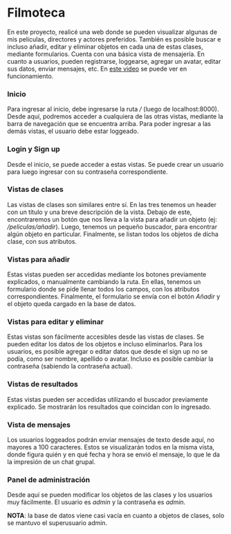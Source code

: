 # Filmoteca

En este proyecto, realicé una web donde se pueden visualizar algunas de mis películas, directores y actores preferidos. También es posible buscar e incluso añadir, editar y eliminar objetos en cada una de estas clases, mediante formularios. Cuenta con una básica vista de mensajería.
En cuanto a usuarios, pueden registrarse, loggearse, agregar un avatar, editar sus datos, enviar mensajes, etc.
En [este video](https://youtu.be/C49bUG0piHY) se puede ver en funcionamiento.

### Inicio

Para ingresar al inicio, debe ingresarse la ruta */* (luego de localhost:8000). Desde aquí, podremos acceder a cualquiera de las otras vistas, mediante la barra de navegación que se encuentra arriba. Para poder ingresar a las demás vistas, el usuario debe estar loggeado.

### Login y Sign up

Desde el inicio, se puede acceder a estas vistas. Se puede crear un usuario para luego ingresar con su contraseña correspondiente.

### Vistas de clases

Las vistas de clases son similares entre sí. En las tres tenemos un header con un título y una breve descripción de la vista. 
Debajo de este, encontraremos un botón que nos lleva a la vista para añadir un objeto (ej: */peliculas/añadir*).
Luego, tenemos un pequeño buscador, para encontrar algún objeto en particular.
Finalmente, se listan todos los objetos de dicha clase, con sus atributos.

### Vistas para añadir

Estas vistas pueden ser accedidas mediante los botones previamente explicados, o manualmente cambiando la ruta. En ellas, tenemos un formulario donde se pide llenar todos los campos, con los atributos correspondientes.
Finalmente, el formulario se envía con el botón *Añadir* y el objeto queda cargado en la base de datos.

### Vistas para editar y eliminar

Estas vistas son fácilmente accesibles desde las vistas de clases. Se pueden editar los datos de los objetos e incluso eliminarlos. 
Para los usuarios, es posible agregar o editar datos que desde el sign up no se podía, como ser nombre, apellido o avatar. Incluso es posible cambiar la contraseña (sabiendo la contraseña actual). 
### Vistas de resultados

Estas vistas pueden ser accedidas utilizando el buscador previamente explicado. Se mostrarán los resultados que coincidan con lo ingresado.

### Vista de mensajes

Los usuarios loggeados podrán enviar mensajes de texto desde aquí, no mayores a 100 caracteres. Estos se visualizarán todos en la misma vista, donde figura quién y en qué fecha y hora se envió el mensaje, lo que le da la impresión de un chat grupal.

### Panel de administración

Desde aquí se pueden modificar los objetos de las clases y los usuarios muy fácilmente.
El usuario es *admin* y la contraseña es *admin*.


**NOTA**: la base de datos viene casi vacía en cuanto a objetos de clases, solo se mantuvo el superusuario admin.